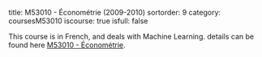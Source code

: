 title: M53010 - Économétrie (2009-2010)
sortorder: 9
category: coursesM53010
iscourse: true
isfull: false

This course is in French, and deals with Machine Learning.
details can be found here [M53010 - Économétrie](M53010.html).

